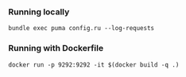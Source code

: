 
### Running locally

`bundle exec puma config.ru --log-requests`

### Running with Dockerfile

`docker run -p 9292:9292 -it $(docker build -q .)`